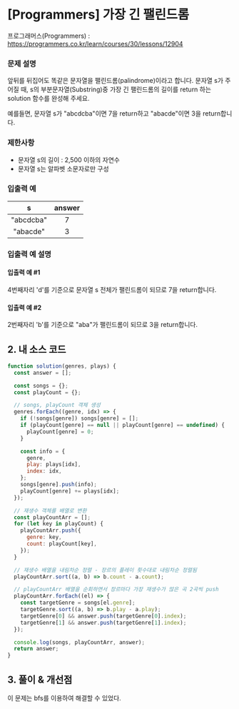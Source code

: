 # [Programmers] 가장 긴 팰린드롬

프로그래머스(Programmers) : https://programmers.co.kr/learn/courses/30/lessons/12904

### 문제 설명

앞뒤를 뒤집어도 똑같은 문자열을 팰린드롬(palindrome)이라고 합니다.
문자열 s가 주어질 때, s의 부분문자열(Substring)중 가장 긴 팰린드롬의 길이를 return 하는 solution 함수를 완성해 주세요.

예를들면, 문자열 s가 "abcdcba"이면 7을 return하고 "abacde"이면 3을 return합니다.

### 제한사항

- 문자열 s의 길이 : 2,500 이하의 자연수
- 문자열 s는 알파벳 소문자로만 구성

### 입출력 예

|     s     | answer |
| :-------: | :----: |
| "abcdcba" |   7    |
| "abacde"  |   3    |

### 입출력 예 설명

#### 입출력 예 #1

4번째자리 'd'를 기준으로 문자열 s 전체가 팰린드롬이 되므로 7을 return합니다.

#### 입출력 예 #2

2번째자리 'b'를 기준으로 "aba"가 팰린드롬이 되므로 3을 return합니다.

## 2. 내 소스 코드

```javascript
function solution(genres, plays) {
  const answer = [];

  const songs = {};
  const playCount = {};

  // songs, playCount 객체 생성
  genres.forEach((genre, idx) => {
    if (!songs[genre]) songs[genre] = [];
    if (playCount[genre] == null || playCount[genre] == undefined) {
      playCount[genre] = 0;
    }

    const info = {
      genre,
      play: plays[idx],
      index: idx,
    };
    songs[genre].push(info);
    playCount[genre] += plays[idx];
  });

  // 재생수 객체를 배열로 변환
  const playCountArr = [];
  for (let key in playCount) {
    playCountArr.push({
      genre: key,
      count: playCount[key],
    });
  }

  // 재생수 배열을 내림차순 정렬 - 장르의 플레이 횟수대로 내림차순 정렬됨
  playCountArr.sort((a, b) => b.count - a.count);

  // playCountArr 배열을 순회하면서 장르마다 가장 재생수가 많은 곡 2곡씩 push
  playCountArr.forEach((el) => {
    const targetGenre = songs[el.genre];
    targetGenre.sort((a, b) => b.play - a.play);
    targetGenre[0] && answer.push(targetGenre[0].index);
    targetGenre[1] && answer.push(targetGenre[1].index);
  });

  console.log(songs, playCountArr, answer);
  return answer;
}
```

## 3. 풀이 & 개선점

이 문제는 bfs를 이용하여 해결할 수 있었다.
